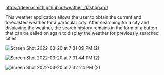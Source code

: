 https://deenasmith.github.io/weather_dashboard/

This weather application allows the user to obtain the current and forecasted weather for a particular city. After searching for a city and displaying
the weather, the search history remains in the form of a button that can be called on again to display the weather for previously searched cities.

![Screen Shot 2022-03-20 at 7 31 09 PM (2)](https://user-images.githubusercontent.com/98545911/159192982-1e2fc194-a973-40d5-ba45-d709b0be2dbf.png)

![Screen Shot 2022-03-20 at 7 31 44 PM (2)](https://user-images.githubusercontent.com/98545911/159192987-d9014979-b778-4af9-beb8-7665ce03704d.png)

![Screen Shot 2022-03-20 at 7 32 24 PM (2)](https://user-images.githubusercontent.com/98545911/159192993-55c0e7a6-1bc9-4302-8e75-1477ac7f1bbf.png)
